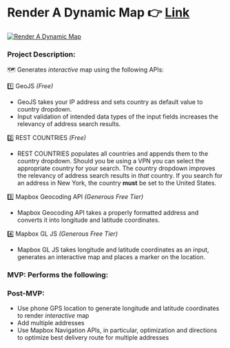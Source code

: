 # Render A Dynamic Map 👉 [Link](https://wjb108.github.io/Mapbox-Dynamic-Map-API/)

[![Render A Dynamic Map](https://cdn.loom.com/sessions/thumbnails/a4f9f9f771cb4126be0564999a3f6f1d-with-play.gif)](https://www.loom.com/share/a4f9f9f771cb4126be0564999a3f6f1d "Render A Dynamic Map")

### Project Description: 

🗺️ Generates *interactive* map using the following APIs:

1️⃣ GeoJS *(Free)*
- GeoJS takes your IP address and sets country as default value to country dropdown.
- Input validation of intended data types of the input fields increases the relevancy of address search results.

2️⃣ REST COUNTRIES *(Free)* 
- REST COUNTRIES populates all countries and appends them to the country dropdown. Should you be using a VPN you can select the appropriate country for your search. The country dropdown improves the relevancy of address search results in *that* country. If you search for an address in New York, the country **must** be set to the United States. 

3️⃣ Mapbox Geocoding API *(Generous Free Tier)*
- Mapbox Geocoding API takes a properly formatted address and converts it into longitude and latitude coordinates. 

4️⃣ Mapbox GL JS *(Generous Free Tier)*
- Mapbox GL JS takes longitude and latitude coordinates as an input, generates an interactive map and places a marker on the location.


### MVP: Performs the following: 




### Post-MVP: 
- Use phone GPS location to generate longitude and latitude coordinates to render *interactive* map
- Add multiple addresses 
- Use Mapbox Navigation APIs, in particular, optimization and directions to optimize best delivery route for multiple addresses
